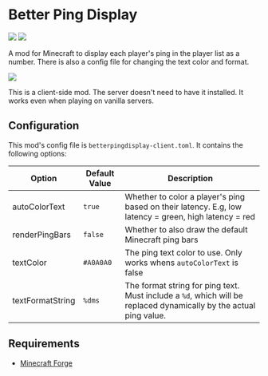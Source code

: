 # Better Ping Display

[![](http://cf.way2muchnoise.eu/better-ping-display.svg)](https://curseforge.com/minecraft/mc-mods/better-ping-display) [![](http://cf.way2muchnoise.eu/versions/better-ping-display.svg)](https://curseforge.com/minecraft/mc-mods/better-ping-display)

A mod for Minecraft to display each player's ping in the player list as a number. There is also a config file
for changing the text color and format.

![](https://camo.githubusercontent.com/db870df3e5e663d9a7ca5e6dafc0d72c68fd31d909ab623378a778ee9289719c/68747470733a2f2f692e696d6775722e636f6d2f485472483069322e706e67)

This is a client-side mod. The server doesn't need to have it installed. It works even when playing on vanilla servers.

## Configuration
This mod's config file is `betterpingdisplay-client.toml`. It contains the following options:

| Option            | Default Value  | Description  |
|-------------------|---|---|
| autoColorText | `true` | Whether to color a player's ping based on their latency. E.g, low latency = green, high latency = red |
| renderPingBars    | `false` | Whether to also draw the default Minecraft ping bars  |
| textColor         | `#A0A0A0`  | The ping text color to use. Only works whens `autoColorText` is false |
| textFormatString  | `%dms` | The format string for ping text. Must include a `%d`, which will be replaced dynamically by the actual ping value.

## Requirements
* [Minecraft Forge](http://files.minecraftforge.net)
